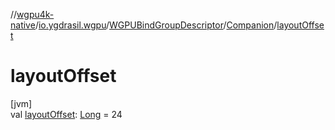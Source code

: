 //[wgpu4k-native](../../../../index.md)/[io.ygdrasil.wgpu](../../index.md)/[WGPUBindGroupDescriptor](../index.md)/[Companion](index.md)/[layoutOffset](layout-offset.md)

# layoutOffset

[jvm]\
val [layoutOffset](layout-offset.md): [Long](https://kotlinlang.org/api/core/kotlin-stdlib/kotlin/-long/index.html) = 24